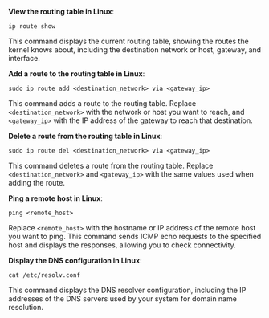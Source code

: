 **View the routing table in Linux**:
```
ip route show
```
This command displays the current routing table, showing the routes the kernel knows about, including the destination network or host, gateway, and interface.

**Add a route to the routing table in Linux**:
```
sudo ip route add <destination_network> via <gateway_ip>
```
This command adds a route to the routing table. Replace `<destination_network>` with the network or host you want to reach, and `<gateway_ip>` with the IP address of the gateway to reach that destination.

**Delete a route from the routing table in Linux**:
```
sudo ip route del <destination_network> via <gateway_ip>
```
This command deletes a route from the routing table. Replace `<destination_network>` and `<gateway_ip>` with the same values used when adding the route.

**Ping a remote host in Linux**:
```
ping <remote_host>
```
Replace `<remote_host>` with the hostname or IP address of the remote host you want to ping. This command sends ICMP echo requests to the specified host and displays the responses, allowing you to check connectivity.

**Display the DNS configuration in Linux**:
```
cat /etc/resolv.conf
```
This command displays the DNS resolver configuration, including the IP addresses of the DNS servers used by your system for domain name resolution.

